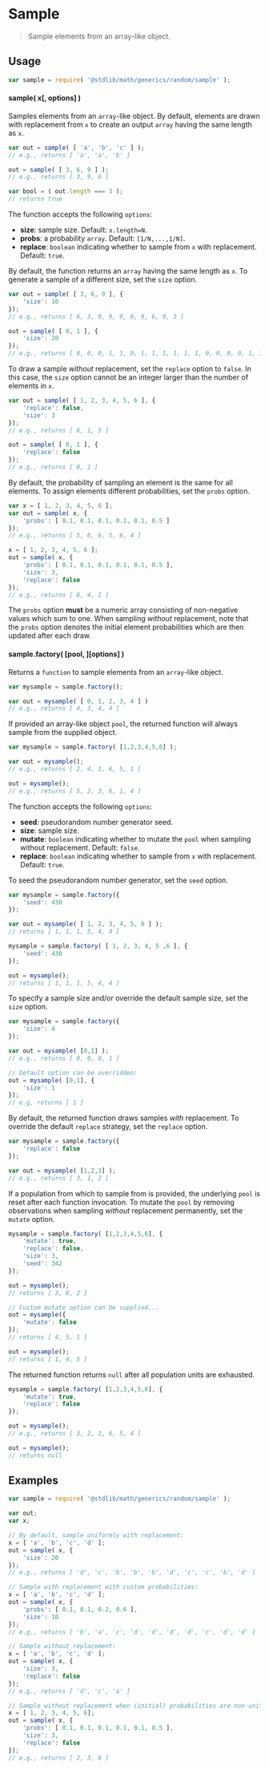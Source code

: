 # Sample

> Sample elements from an array-like object.


<!-- <intro> -->

<!-- </intro> -->


<!-- <usage> -->

## Usage

``` javascript
var sample = require( '@stdlib/math/generics/random/sample' );
```

#### sample( x\[, options\] )

Samples elements from an `array`-like object. By default, elements are drawn with replacement from `x` to create an output `array` having the same length as `x`.

``` javascript
var out = sample( [ 'a', 'b', 'c' ] );
// e.g., returns [ 'a', 'a', 'b' ]

out = sample( [ 3, 6, 9 ] );
// e.g., returns [ 3, 9, 6 ]

var bool = ( out.length === 3 );
// returns true
```

The function accepts the following `options`:

* __size__: sample size. Default: `x.length=N`.
* __probs__: a probability `array`. Default: `[1/N,...,1/N]`.
* __replace__: `boolean` indicating whether to sample from `x` with replacement. Default: `true`.

By default, the function returns an `array` having the same length as `x`. To generate a sample of a different size, set the `size` option.

```javascript
var out = sample( [ 3, 6, 9 ], {
    'size': 10
});
// e.g., returns [ 6, 3, 9, 9, 9, 6, 9, 6, 9, 3 ]

out = sample( [ 0, 1 ], {
    'size': 20
});
// e.g., returns [ 0, 0, 0, 1, 1, 0, 1, 1, 1, 1, 1, 1, 0, 0, 0, 0, 1, 1, 1, 0 ]
```

To draw a sample *without* replacement, set the `replace` option to `false`. In this case, the `size` option cannot be an integer larger than the number of elements in `x`.

```javascript
var out = sample( [ 1, 2, 3, 4, 5, 6 ], {
    'replace': false,
    'size': 3
});
// e.g., returns [ 6, 1, 5 ]

out = sample( [ 0, 1 ], {
    'replace': false
});
// e.g., returns [ 0, 1 ]
```

By default, the probability of sampling an element is the same for all elements. To assign elements different probabilities, set the `probs` option.

```javascript
var x = [ 1, 2, 3, 4, 5, 6 ];
var out = sample( x, {
    'probs': [ 0.1, 0.1, 0.1, 0.1, 0.1, 0.5 ]
});
// e.g., returns [ 5, 6, 6, 5, 6, 4 ]

x = [ 1, 2, 3, 4, 5, 6 ];
out = sample( x, {
    'probs': [ 0.1, 0.1, 0.1, 0.1, 0.1, 0.5 ],
    'size': 3,
    'replace': false
});
// e.g., returns [ 6, 4, 1 ]
```

The `probs` option __must__ be a numeric array consisting of non-negative values which sum to one. When sampling *without* replacement, note that the `probs` option denotes the initial element probabilities which are then updated after each draw.


#### sample.factory( \[pool, \]\[options\] )

Returns a `function` to sample elements from an `array`-like object. 

``` javascript
var mysample = sample.factory();

var out = mysample( [ 0, 1, 2, 3, 4 ] )
// e.g., returns [ 4, 3, 4, 4 ]
```

If provided an array-like object `pool`, the returned function will always sample from the supplied object.


``` javascript
var mysample = sample.factory( [1,2,3,4,5,6] );

var out = mysample();
// e.g., returns [ 2, 4, 1, 6, 5, 1 ]

out = mysample();
// e.g., returns [ 5, 2, 3, 6, 1, 4 ]
```

The function accepts the following `options`:

* __seed__: pseudorandom number generator seed.
* __size__: sample size.
* __mutate__: `boolean` indicating whether to mutate the `pool` when sampling without replacement. Default: `false`.
* __replace__: `boolean` indicating whether to sample from `x` with replacement. Default: `true`.

To seed the pseudorandom number generator, set the `seed` option.

``` javascript
var mysample = sample.factory({
    'seed': 430
});

var out = mysample( [ 1, 2, 3, 4, 5, 6 ] );
// returns [ 1, 1, 1, 5, 4, 4 ]

mysample = sample.factory( [ 1, 2, 3, 4, 5 ,6 ], {
    'seed': 430
});

out = mysample();
// returns [ 1, 1, 1, 5, 4, 4 ]
```

To specify a sample size and/or override the default sample size, set the `size` option.

``` javascript
var mysample = sample.factory({
    'size': 4
});

var out = mysample( [0,1] );
// e.g., returns [ 0, 0, 0, 1 ]

// Default option can be overridden:
out = mysample( [0,1], {
    'size': 1
});
// e.g, returns [ 1 ]
```

By default, the returned function draws samples *with* replacement. To override the default `replace` strategy, set the `replace` option.

``` javascript
var mysample = sample.factory({
    'replace': false
});

var out = mysample( [1,2,3] );
// e.g., returns [ 3, 1, 2 ]
```

If a population from which to sample from is provided, the underlying `pool` is reset after each function invocation. To mutate the `pool` by removing observations when sampling *without* replacement permanently, set the `mutate` option.

``` javascript
mysample = sample.factory( [1,2,3,4,5,6], {
    'mutate': true,
    'replace': false,
    'size': 3,
    'seed': 342
});

out = mysample();
// returns [ 3, 6, 2 ]

// Custom mutate option can be supplied...
out = mysample({
    'mutate': false
});
// returns [ 4, 5, 1 ]

out = mysample();
// returns [ 1, 4, 5 ]
```

The returned function returns `null` after all population units are exhausted.

``` javascript
mysample = sample.factory( [1,2,3,4,5,6], {
    'mutate': true,
    'replace': false
});

out = mysample();
// e.g., returns [ 3, 2, 1, 6, 5, 4 ]

out = mysample();
// returns null
```

<!-- </usage> -->


<!-- <examples> -->

## Examples

``` javascript
var sample = require( '@stdlib/math/generics/random/sample' );

var out;
var x;

// By default, sample uniformly with replacement:
x = [ 'a', 'b', 'c', 'd' ];
out = sample( x, {
    'size': 20
});
// e.g., returns [ 'd', 'c', 'b', 'b', 'b', 'd', 'c', 'c', 'b', 'd' ]

// Sample with replacement with custom probabilities:
x = [ 'a', 'b', 'c', 'd' ];
out = sample( x, {
    'probs': [ 0.1, 0.1, 0.2, 0.6 ],
    'size': 10
});
// e.g., returns [ 'b', 'a', 'c', 'd', 'd', 'd', 'd', 'c', 'd', 'd' ]

// Sample without replacement:
x = [ 'a', 'b', 'c', 'd' ];
out = sample( x, {
    'size': 3,
    'replace': false
});
// e.g., returns [ 'd', 'c', 'a' ]

// Sample without replacement when (initial) probabilities are non-uniform:
x = [ 1, 2, 3, 4, 5, 6];
out = sample( x, {
    'probs': [ 0.1, 0.1, 0.1, 0.1, 0.1, 0.5 ],
    'size': 3,
    'replace': false
});
// e.g., returns [ 2, 3, 6 ]
```

<!-- </examples> -->


<!-- <links> -->

<!-- </links> -->
